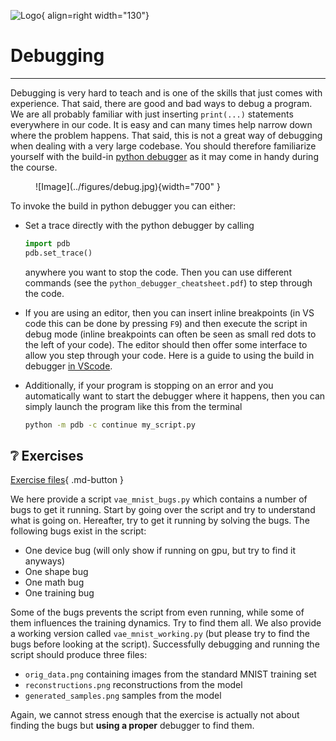 ![Logo](../figures/icons/debugger.png){ align=right width="130"}

# Debugging

---

Debugging is very hard to teach and is one of the skills that just comes with experience. That said, there are good
and bad ways to debug a program. We are all probably familiar with just inserting `print(...)` statements everywhere
in our code. It is easy and can many times help narrow down where the problem happens. That said, this is not a great
way of debugging when dealing with a very large codebase. You should therefore familiarize yourself with the build-in
[python debugger](https://docs.python.org/3/library/pdb.html) as it may come in handy during the course.

<figure markdown>
  ![Image](../figures/debug.jpg){width="700" }
</figure>

To invoke the build in python debugger you can either:

* Set a trace directly with the python debugger by calling

    ```python
    import pdb
    pdb.set_trace()
    ```

    anywhere you want to stop the code. Then you can use different commands (see the `python_debugger_cheatsheet.pdf`)
    to step through the code.

* If you are using an editor, then you can insert inline breakpoints (in VS code this can be done by pressing `F9`)
    and then execute the script in debug mode (inline breakpoints can often be seen as small red dots to the left of
    your code). The editor should then offer some interface to allow you step through your code. Here is a guide to
    using the build in debugger [in VScode](https://code.visualstudio.com/docs/python/debugging#_basic-debugging).

* Additionally, if your program is stopping on an error and you automatically want to start the debugger where it
    happens, then you can simply launch the program like this from the terminal

    ```bash
    python -m pdb -c continue my_script.py
    ```

## ❔ Exercises

<!-- markdownlint-disable -->
[Exercise files](https://github.com/SkafteNicki/dtu_mlops/tree/main/s4_debugging_and_logging/exercise_files){ .md-button }
<!-- markdownlint-restore -->

We here provide a script `vae_mnist_bugs.py` which contains a number of bugs to get it running. Start by going over
the script and try to understand what is going on. Hereafter, try to get it running by solving the bugs. The following
bugs exist in the script:

* One device bug (will only show if running on gpu, but try to find it anyways)
* One shape bug
* One math bug
* One training bug

Some of the bugs prevents the script from even running, while some of them influences the training dynamics. Try to
find them all. We also provide a working version called `vae_mnist_working.py` (but please try to find the bugs before
looking at the script). Successfully debugging and running the script should produce three files:

* `orig_data.png` containing images from the standard MNIST training set
* `reconstructions.png` reconstructions from the model
* `generated_samples.png` samples from the model

Again, we cannot stress enough that the exercise is actually not about finding the bugs but **using a proper** debugger
to find them.
